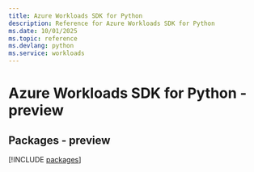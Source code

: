 ```yaml
---
title: Azure Workloads SDK for Python
description: Reference for Azure Workloads SDK for Python
ms.date: 10/01/2025
ms.topic: reference
ms.devlang: python
ms.service: workloads
---
```

# Azure Workloads SDK for Python - preview
## Packages - preview
[!INCLUDE [packages](workloads-index.md)]